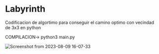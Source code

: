 # Labyrinth
Codificacion de algortimo para conseguir el camino optimo con vecindad de 3x3 en python

COMPILACION-> python3 main.py

![Screenshot from 2023-08-09 16-07-33](https://github.com/xabijg/Labyrinth/assets/73133206/abfaa4ac-34f7-44a9-8fb3-2ccf9f4f75d7)
